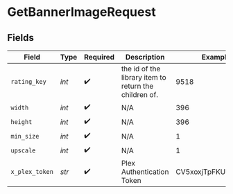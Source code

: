 # GetBannerImageRequest


## Fields

| Field                                                 | Type                                                  | Required                                              | Description                                           | Example                                               |
| ----------------------------------------------------- | ----------------------------------------------------- | ----------------------------------------------------- | ----------------------------------------------------- | ----------------------------------------------------- |
| `rating_key`                                          | *int*                                                 | :heavy_check_mark:                                    | the id of the library item to return the children of. | 9518                                                  |
| `width`                                               | *int*                                                 | :heavy_check_mark:                                    | N/A                                                   | 396                                                   |
| `height`                                              | *int*                                                 | :heavy_check_mark:                                    | N/A                                                   | 396                                                   |
| `min_size`                                            | *int*                                                 | :heavy_check_mark:                                    | N/A                                                   | 1                                                     |
| `upscale`                                             | *int*                                                 | :heavy_check_mark:                                    | N/A                                                   | 1                                                     |
| `x_plex_token`                                        | *str*                                                 | :heavy_check_mark:                                    | Plex Authentication Token                             | CV5xoxjTpFKUzBTShsaf                                  |